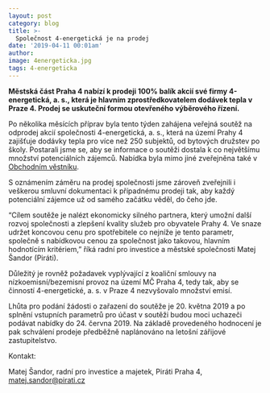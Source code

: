 ```yaml
---
layout: post
category: blog
title: >-  
  Společnost 4-energetická je na prodej
date: '2019-04-11 00:01am'
author: 
image: 4energeticka.jpg
tags: 4-energeticka
---
```


<b>Městská část Praha 4 nabízí k prodeji 100% balík akcií své firmy 4-energetická, a. s., která je hlavním zprostředkovatelem dodávek tepla v Praze 4. Prodej se uskuteční formou otevřeného výběrového řízení.</b>

Po několika měsících příprav byla tento týden zahájena veřejná soutěž na odprodej akcií společnosti 4-energetická, a. s., která na území Prahy 4 zajišťuje dodávky tepla pro více než 250 subjektů, od bytových družstev po školy. Postarali jsme se, aby se informace o soutěži dostala k co největšímu množství potenciálních zájemců. Nabídka byla mimo jiné zveřejněna také v [Obchodním věstníku](http://tinyurl.com/obchodni-vestnik).
 
S oznámením záměru na prodej společnosti jsme zároveň zveřejnili i veškerou smluvní dokumentaci k případnému prodeji tak, aby každý potenciální zájemce už od samého začátku věděl, do čeho jde.
 
“Cílem soutěže je nalézt ekonomicky silného partnera, který umožní další rozvoj společnosti a zlepšení kvality služeb pro obyvatele Prahy 4. Ve snaze udržet koncovou cenu pro spotřebitele co nejníže je tento parametr, společně s nabídkovou cenou za společnost jako takovou, hlavním hodnotícím kritériem,” říká radní pro investice a městské společnosti Matej Šandor (Piráti).
 
Důležitý je rovněž požadavek vyplývající z koaliční smlouvy na nízkoemisní/bezemisní provoz na území MČ Praha 4, tedy tak, aby se činností 4-energetické, a. s. v Praze 4 nezvyšovalo množství emisí.
 
Lhůta pro podání žádosti o zařazení do soutěže je 20. května 2019 a po splnění vstupních parametrů pro účast v soutěži budou moci uchazeči podávat nabídky do 24. června 2019. Na základě provedeného hodnocení je pak schválení prodeje předběžně naplánováno na letošní zářijové zastupitelstvo.

Kontakt: 

Matej Šandor, radní pro investice a majetek, Piráti Praha 4, matej.sandor@pirati.cz
